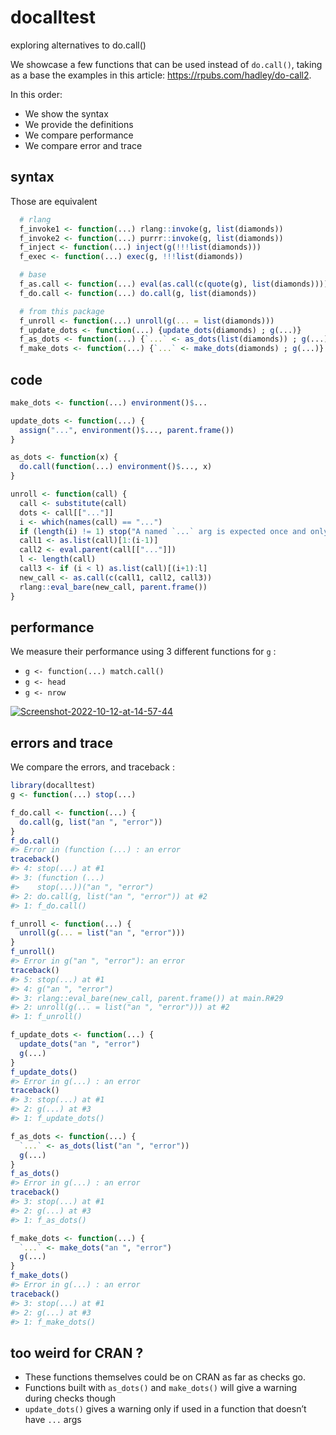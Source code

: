 
<!-- README.md is generated from README.Rmd. Please edit that file -->

# docalltest

exploring alternatives to do.call()

We showcase a few functions that can be used instead of `do.call()`,
taking as a base the examples in this article:
<https://rpubs.com/hadley/do-call2>.

In this order:

-   We show the syntax
-   We provide the definitions
-   We compare performance
-   We compare error and trace

## syntax

Those are equivalent

``` r
  # rlang
  f_invoke1 <- function(...) rlang::invoke(g, list(diamonds))
  f_invoke2 <- function(...) purrr::invoke(g, list(diamonds))
  f_inject <- function(...) inject(g(!!!list(diamonds)))
  f_exec <- function(...) exec(g, !!!list(diamonds))

  # base
  f_as.call <- function(...) eval(as.call(c(quote(g), list(diamonds))))
  f_do.call <- function(...) do.call(g, list(diamonds))

  # from this package 
  f_unroll <- function(...) unroll(g(... = list(diamonds)))
  f_update_dots <- function(...) {update_dots(diamonds) ; g(...)}
  f_as_dots <- function(...) {`...` <- as_dots(list(diamonds)) ; g(...)}
  f_make_dots <- function(...) {`...` <- make_dots(diamonds) ; g(...)}
```

## code

``` r
make_dots <- function(...) environment()$...

update_dots <- function(...) {
  assign("...", environment()$..., parent.frame())
}

as_dots <- function(x) {
  do.call(function(...) environment()$..., x)
}

unroll <- function(call) {
  call <- substitute(call)
  dots <- call[["..."]]
  i <- which(names(call) == "...")
  if (length(i) != 1) stop("A named `...` arg is expected once and only once")
  call1 <- as.list(call)[1:(i-1)]
  call2 <- eval.parent(call[["..."]])
  l <- length(call)
  call3 <- if (i < l) as.list(call)[(i+1):l]
  new_call <- as.call(c(call1, call2, call3))
  rlang::eval_bare(new_call, parent.frame())
}
```

## performance

We measure their performance using 3 different functions for `g` :

-   `g <- function(...) match.call()`
-   `g <- head`
-   `g <- nrow`

<a href="https://ibb.co/KqhWgH7"><img src="https://i.ibb.co/3NdcbHW/Screenshot-2022-10-12-at-14-57-44.png" alt="Screenshot-2022-10-12-at-14-57-44" border="0" /></a>

## errors and trace

We compare the errors, and traceback :

``` r
library(docalltest)
g <- function(...) stop(...)

f_do.call <- function(...) {
  do.call(g, list("an ", "error"))
}
f_do.call()
#> Error in (function (...) : an error
traceback()
#> 4: stop(...) at #1
#> 3: (function (...) 
#>    stop(...))("an ", "error")
#> 2: do.call(g, list("an ", "error")) at #2
#> 1: f_do.call()

f_unroll <- function(...) {
  unroll(g(... = list("an ", "error")))
}
f_unroll()
#> Error in g("an ", "error"): an error
traceback()
#> 5: stop(...) at #1
#> 4: g("an ", "error")
#> 3: rlang::eval_bare(new_call, parent.frame()) at main.R#29
#> 2: unroll(g(... = list("an ", "error"))) at #2
#> 1: f_unroll()

f_update_dots <- function(...) {
  update_dots("an ", "error")
  g(...)
}
f_update_dots()
#> Error in g(...) : an error
traceback()
#> 3: stop(...) at #1
#> 2: g(...) at #3
#> 1: f_update_dots()

f_as_dots <- function(...) {
  `...` <- as_dots(list("an ", "error"))
  g(...)
}
f_as_dots()
#> Error in g(...) : an error
traceback()
#> 3: stop(...) at #1
#> 2: g(...) at #3
#> 1: f_as_dots()

f_make_dots <- function(...) {
  `...` <- make_dots("an ", "error")
  g(...)
}
f_make_dots()
#> Error in g(...) : an error
traceback()
#> 3: stop(...) at #1
#> 2: g(...) at #3
#> 1: f_make_dots()
```

## too weird for CRAN ?

-   These functions themselves could be on CRAN as far as checks go.
-   Functions built with `as_dots()` and `make_dots()` will give a
    warning during checks though
-   `update_dots()` gives a warning only if used in a function that
    doesn’t have `...` args
